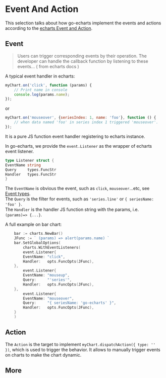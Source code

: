# Event And Action

This selection talks about how go-echarts implement the events
and actions according to the [echarts Event and Action](https://echarts.apache.org/handbook/en/concepts/event).

## Event

> Users can trigger corresponding events by their operation.
> The developer can handle the callback function by listening
> to these events... ( from echarts docs )

A typical event handler in echarts:

```js
myChart.on('click', function (params) {
    // Print name in console
    console.log(params.name);
});
```

or

```js
myChart.on('mouseover', {seriesIndex: 1, name: 'foo'}, function () {
    // when data named 'foo' in series index 1 triggered 'mouseover'.
});
```

It is a pure JS function event handler registering to echarts instance.

In go-echarts, we provide the `event.Listener` as the wrapper of echarts event listener.

```go
type Listener struct {
EventName string
Query     types.FuncStr
Handler   types.FuncStr
}
```

The `EventName` is obvious the event, such as `click`, `mouseover`...etc,
see [Event types](https://echarts.apache.org/en/api.html#events).  
The `Query` is the filter for events, such as `'series.line'` or `{ seriesName: 'foo' }`.  
The `Handler` is the handler JS function string with the params, i.e. `(params)=> {...}`.

A full example on bar chart:

```go
    bar := charts.NewBar()
    JFunc := ` (params) => alert(params.name) `
    bar.SetGlobalOptions(
        charts.WithEventListeners(
        event.Listener{
        EventName: "click",
        Handler:   opts.FuncOpts(JFunc),
    },
        event.Listener{
        EventName: "mouseup",
        Query:     "'series'",
        Handler:   opts.FuncOpts(JFunc),
    },
        event.Listener{
        EventName: "mouseover",
        Query:     "{ seriesName: 'go-echarts' }",
        Handler:   opts.FuncOpts(JFunc),
    }
    )

```

## Action

The `Action` is the target to implement `myChart.dispatchAction({ type: '' })`, which is used to trigger the behavior.
It allows to manually trigger events on charts to make the chart dynamic.

## More